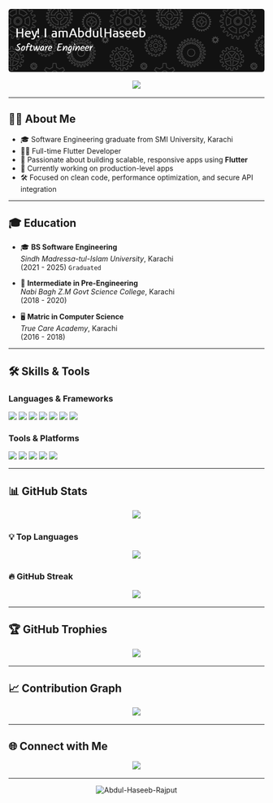 <!-- Futuristic Animated Header -->
<p align="center">
  <img src="./haseeb-header-image.png" alt="Header" />
</p>

<p align="center">
  <img src="https://readme-typing-svg.herokuapp.com?font=Fira+Code&size=24&duration=1500&pause=500&color=FFFFFF&center=true&vCenter=true&width=500&height=45&lines=Hi,+I'm+Abdul+Haseeb!;Software+Engineer;Flutter+Enthusiast;Always+Learning+New+Tech" />
</p>

---

## 👨‍💻 About Me

- 🎓 Software Engineering graduate from SMI University, Karachi  
- 👨‍💻 Full-time Flutter Developer  
- 📱 Passionate about building scalable, responsive apps using **Flutter**  
- 🚀 Currently working on production-level apps  
- 🛠️ Focused on clean code, performance optimization, and secure API integration  

---

## 🎓 Education

- 🎓 **BS Software Engineering**  
  *Sindh Madressa-tul-Islam University*, Karachi  
  (2021 - 2025) `Graduated`

- 🧪 **Intermediate in Pre-Engineering**  
  *Nabi Bagh Z.M Govt Science College*, Karachi  
  (2018 - 2020)

- 🖥 **Matric in Computer Science**  
  *True Care Academy*, Karachi  
  (2016 - 2018)

---

## 🛠 Skills & Tools

### Languages & Frameworks
<p>
  <img src="https://img.shields.io/badge/Dart-0175C2?style=for-the-badge&logo=dart&logoColor=white"/>
  <img src="https://img.shields.io/badge/Flutter-02569B?style=for-the-badge&logo=flutter&logoColor=white"/>
  <img src="https://img.shields.io/badge/Java-007396?style=for-the-badge&logo=java&logoColor=white"/>
  <img src="https://img.shields.io/badge/Python-3670A0?style=for-the-badge&logo=python&logoColor=white"/>
  <img src="https://img.shields.io/badge/C-000000?style=for-the-badge&logo=c&logoColor=white"/>
  <img src="https://img.shields.io/badge/C++-00599C?style=for-the-badge&logo=c%2B%2B&logoColor=white"/>
  <img src="https://img.shields.io/badge/JavaScript-F7DF1E?style=for-the-badge&logo=javascript&logoColor=black"/>
</p>

### Tools & Platforms
<p>
  <img src="https://img.shields.io/badge/Firebase-FFCA28?style=for-the-badge&logo=firebase&logoColor=black"/>
  <img src="https://img.shields.io/badge/Git-F05032?style=for-the-badge&logo=git&logoColor=white"/>
  <img src="https://img.shields.io/badge/GitHub-181717?style=for-the-badge&logo=github&logoColor=white"/>
  <img src="https://img.shields.io/badge/VS%20Code-007ACC?style=for-the-badge&logo=visual-studio-code&logoColor=white"/>
  <img src="https://img.shields.io/badge/Microsoft_Office-D83B01?style=for-the-badge&logo=microsoft-office&logoColor=white"/>
</p>

---

## 📊 GitHub Stats

<p align="center">
  <img src="https://github-readme-stats-abdul-haseeb-rajputs-projects.vercel.app/api?username=Abdul-Haseeb-Rajput&theme=dark&show_icons=true&hide_border=true&count_private=true" />
</p>

### 💡 Top Languages
<p align="center">
  <img src="https://github-readme-stats-abdul-haseeb-rajputs-projects.vercel.app/api/top-langs/?username=Abdul-Haseeb-Rajput&theme=dark&hide_border=true&layout=compact&count-private=true&langs_count=20&hide=CMake,Makefile,C++,Swift,Kotlin,Ruby,Objective-c" />
</p>

### 🔥 GitHub Streak
<p align="center">
  <img src="https://github-readme-streak-stats.herokuapp.com?user=Abdul-Haseeb-Rajput&theme=dark&hide_border=true"/>
</p>

---

## 🏆 GitHub Trophies

<p align="center">
  <img src="https://github-profile-trophy.vercel.app/?username=Abdul-Haseeb-Rajput&theme=darkhub&no-frame=true&margin-w=5&title=MultiLanguage,Commit,PullRequest,Repositories,Stars"/>
</p>

---

## 📈 Contribution Graph

<p align="center">
  <img src="https://github-readme-activity-graph.vercel.app/graph?username=Abdul-Haseeb-Rajput&theme=react-dark&area=true&hide_border=true"/>
</p>

---

## 🌐 Connect with Me

<p align="center">
  <a href="https://www.linkedin.com/in/abdul-haseeb-r-ba7366222/" target="_blank">
    <img src="https://img.shields.io/badge/LinkedIn-blue?style=for-the-badge&logo=linkedin&logoColor=white" />
  </a>
</p>

---

<p align="center">
  <img src="https://komarev.com/ghpvc/?username=Abdul-Haseeb-Rajput&label=Profile%20views&color=0e75b6&style=flat" alt="Abdul-Haseeb-Rajput" />
</p>
